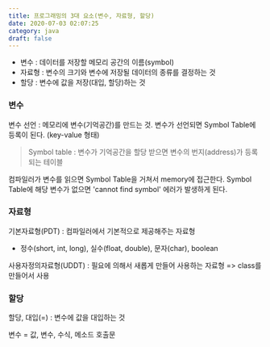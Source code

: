 ```yaml
---
title: 프로그래밍의 3대 요소(변수, 자료형, 할당)
date: 2020-07-03 02:07:25
category: java
draft: false
---
```


* 변수 : 데이터를 저장할 메모리 공간의 이름(symbol)
* 자료형 : 변수의 크기와 변수에 저장될 데이터의 종류를 결정하는 것
* 할당 : 변수에 값을 저장(대입, 할당)하는 것

### 변수

변수 선언 : 메모리에 변수(기억공간)를 만드는 것. 변수가 선언되면 Symbol Table에 등록이 된다. (key-value 형태)
> Symbol table : 변수가 기억공간을 할당 받으면 변수의 번지(address)가 등록되는 테이블

컴파일러가 변수를 읽으면 Symbol Table을 거쳐서 memory에 접근한다. Symbol Table에 해당 변수가 없으면 'cannot find symbol' 에러가 발생하게 된다.

### 자료형
기본자료형(PDT) : 컴파일러에서 기본적으로 제공해주는 자료형
 - 정수(short, int, long), 실수(float, double), 문자(char), boolean

사용자정의자료형(UDDT) : 필요에 의해서 새롭게 만들어 사용하는 자료형 => class를 만들어서 사용

### 할당
할당, 대입(=) : 변수에 값을 대입하는 것

변수 = 값, 변수, 수식, 메소드 호출문
